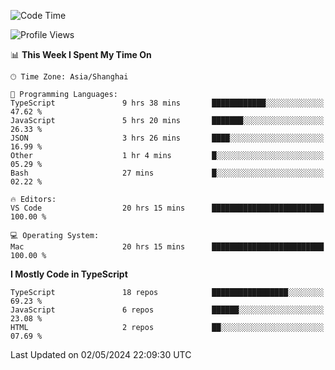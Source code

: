 <!--START_SECTION:waka-->
![Code Time](http://img.shields.io/badge/Code%20Time-6%2C038%20hrs%205%20mins-blue)

![Profile Views](http://img.shields.io/badge/Profile%20Views-0-blue)

📊 **This Week I Spent My Time On** 

```text
🕑︎ Time Zone: Asia/Shanghai

💬 Programming Languages: 
TypeScript               9 hrs 38 mins       ████████████░░░░░░░░░░░░░   47.62 % 
JavaScript               5 hrs 20 mins       ███████░░░░░░░░░░░░░░░░░░   26.33 % 
JSON                     3 hrs 26 mins       ████░░░░░░░░░░░░░░░░░░░░░   16.99 % 
Other                    1 hr 4 mins         █░░░░░░░░░░░░░░░░░░░░░░░░   05.29 % 
Bash                     27 mins             █░░░░░░░░░░░░░░░░░░░░░░░░   02.22 % 

🔥 Editors: 
VS Code                  20 hrs 15 mins      █████████████████████████   100.00 % 

💻 Operating System: 
Mac                      20 hrs 15 mins      █████████████████████████   100.00 % 
```

**I Mostly Code in TypeScript** 

```text
TypeScript               18 repos            █████████████████░░░░░░░░   69.23 % 
JavaScript               6 repos             ██████░░░░░░░░░░░░░░░░░░░   23.08 % 
HTML                     2 repos             ██░░░░░░░░░░░░░░░░░░░░░░░   07.69 % 
```




 Last Updated on 02/05/2024 22:09:30 UTC
<!--END_SECTION:waka-->
